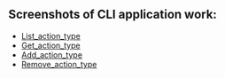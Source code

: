 ## Screenshots of CLI application work:

- [List_action_type](https://monosnap.com/file/sfAsH3RnYb5Ebp6GN0OiScZpH508vy)
- [Get_action_type](https://monosnap.com/file/vHaprJgiL532ojGvKlZVvJ7Ijl8D2X)
- [Add_action_type](https://monosnap.com/file/SH2gvTf2Fr7lQTYNeqWGsnwUAg55Or)
- [Remove_action_type](https://monosnap.com/file/qHNoIfRZnC1Zrw7AcQnec1U9VV6fpv)
